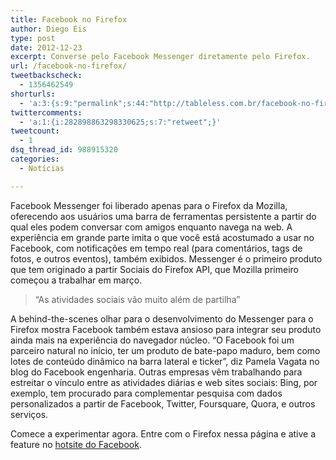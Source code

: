 ```yaml
---
title: Facebook no Firefox
author: Diego Eis
type: post
date: 2012-12-23
excerpt: Converse pelo Facebook Messenger diretamente pelo Firefox.
url: /facebook-no-firefox/
tweetbackscheck:
  - 1356462549
shorturls:
  - 'a:3:{s:9:"permalink";s:44:"http://tableless.com.br/facebook-no-firefox/";s:7:"tinyurl";s:26:"http://tinyurl.com/cfgmrx7";s:4:"isgd";s:19:"http://is.gd/Byy33B";}'
twittercomments:
  - 'a:1:{i:282898863298330625;s:7:"retweet";}'
tweetcount:
  - 1
dsq_thread_id: 988915320
categories:
  - Notícias

---
```

Facebook Messenger foi liberado apenas para o Firefox da Mozilla, oferecendo aos usuários uma barra de ferramentas persistente a partir do qual eles podem conversar com amigos enquanto navega na web. A experiência em grande parte imita o que você está acostumado a usar no Facebook, com notificações em tempo real (para comentários, tags de fotos, e outros eventos), também exibidos. Messenger é o primeiro produto que tem originado a partir Sociais do Firefox API, que Mozilla primeiro começou a trabalhar em março.

> &#8220;As atividades sociais vão muito além de partilha&#8221;

A behind-the-scenes olhar para o desenvolvimento do Messenger para o Firefox mostra Facebook também estava ansioso para integrar seu produto ainda mais na experiência do navegador núcleo. &#8220;O Facebook foi um parceiro natural no início, ter um produto de bate-papo maduro, bem como lotes de conteúdo dinâmico na barra lateral e ticker&#8221;, diz Pamela Vagata no blog do Facebook engenharia. Outras empresas vêm trabalhando para estreitar o vínculo entre as atividades diárias e web sites sociais: Bing, por exemplo, tem procurado para complementar pesquisa com dados personalizados a partir de Facebook, Twitter, Foursquare, Quora, e outros serviços.

Comece a experimentar agora. Entre com o Firefox nessa página e ative a feature no [hotsite do Facebook][1].

 [1]: http://www.facebook.com/about/messenger-for-firefox